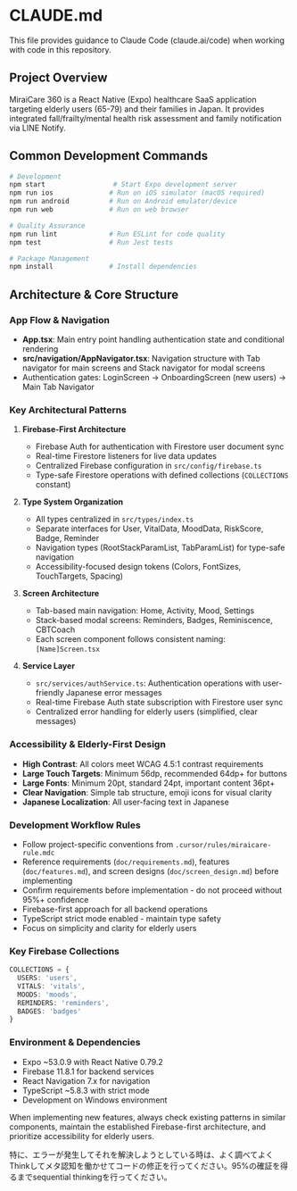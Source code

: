 # CLAUDE.md

This file provides guidance to Claude Code (claude.ai/code) when working with code in this repository.

## Project Overview

MiraiCare 360 is a React Native (Expo) healthcare SaaS application targeting elderly users (65-79) and their families in Japan. It provides integrated fall/frailty/mental health risk assessment and family notification via LINE Notify.

## Common Development Commands

```bash
# Development
npm start                 # Start Expo development server
npm run ios              # Run on iOS simulator (macOS required)
npm run android          # Run on Android emulator/device
npm run web              # Run on web browser

# Quality Assurance
npm run lint             # Run ESLint for code quality
npm test                 # Run Jest tests

# Package Management
npm install              # Install dependencies
```

## Architecture & Core Structure

### App Flow & Navigation
- **App.tsx**: Main entry point handling authentication state and conditional rendering
- **src/navigation/AppNavigator.tsx**: Navigation structure with Tab navigator for main screens and Stack navigator for modal screens
- Authentication gates: LoginScreen → OnboardingScreen (new users) → Main Tab Navigator

### Key Architectural Patterns

1. **Firebase-First Architecture**
   - Firebase Auth for authentication with Firestore user document sync
   - Real-time Firestore listeners for live data updates
   - Centralized Firebase configuration in `src/config/firebase.ts`
   - Type-safe Firestore operations with defined collections (`COLLECTIONS` constant)

2. **Type System Organization**
   - All types centralized in `src/types/index.ts`
   - Separate interfaces for User, VitalData, MoodData, RiskScore, Badge, Reminder
   - Navigation types (RootStackParamList, TabParamList) for type-safe navigation
   - Accessibility-focused design tokens (Colors, FontSizes, TouchTargets, Spacing)

3. **Screen Architecture**
   - Tab-based main navigation: Home, Activity, Mood, Settings
   - Stack-based modal screens: Reminders, Badges, Reminiscence, CBTCoach
   - Each screen component follows consistent naming: `[Name]Screen.tsx`

4. **Service Layer**
   - `src/services/authService.ts`: Authentication operations with user-friendly Japanese error messages
   - Real-time Firebase Auth state subscription with Firestore user sync
   - Centralized error handling for elderly users (simplified, clear messages)

### Accessibility & Elderly-First Design
- **High Contrast**: All colors meet WCAG 4.5:1 contrast requirements
- **Large Touch Targets**: Minimum 56dp, recommended 64dp+ for buttons
- **Large Fonts**: Minimum 20pt, standard 24pt, important content 36pt+
- **Clear Navigation**: Simple tab structure, emoji icons for visual clarity
- **Japanese Localization**: All user-facing text in Japanese

### Development Workflow Rules
- Follow project-specific conventions from `.cursor/rules/miraicare-rule.mdc`
- Reference requirements (`doc/requirements.md`), features (`doc/features.md`), and screen designs (`doc/screen_design.md`) before implementing
- Confirm requirements before implementation - do not proceed without 95%+ confidence
- Firebase-first approach for all backend operations
- TypeScript strict mode enabled - maintain type safety
- Focus on simplicity and clarity for elderly users

### Key Firebase Collections
```typescript
COLLECTIONS = {
  USERS: 'users',
  VITALS: 'vitals', 
  MOODS: 'moods',
  REMINDERS: 'reminders',
  BADGES: 'badges'
}
```

### Environment & Dependencies
- Expo ~53.0.9 with React Native 0.79.2
- Firebase 11.8.1 for backend services
- React Navigation 7.x for navigation
- TypeScript ~5.8.3 with strict mode
- Development on Windows environment

When implementing new features, always check existing patterns in similar components, maintain the established Firebase-first architecture, and prioritize accessibility for elderly users.

特に、エラーが発生してそれを解決しようとしている時は、よく調べてよくThinkしてメタ認知を働かせてコードの修正を行ってください。95%の確証を得るまでsequential thinkingを行ってください。